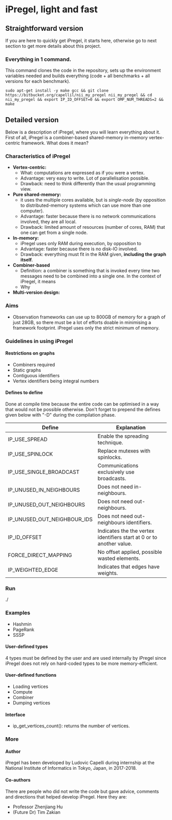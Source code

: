 # iPregel, light and fast <in construction>
## Straightforward version
If you are here to quickly get iPregel, it starts here, otherwise go to next section to get more details about this project.
### Everything in 1 command.
This command clones the code in the repository,
sets up the environment variables needed and builds everything (code + all benchmarks + all versions for each benchmark).
```
sudo apt-get install -y make gcc && git clone https://bitbucket.org/capellil/nii_my_pregel nii_my_pregel && cd nii_my_pregel && export IP_ID_OFFSET=0 && export OMP_NUM_THREADS=2 && make
```
## Detailed version
Below is a description of iPregel, where you will learn everything about it. First of all, iPregel is a combiner-based shared-memory in-memory vertex-centric framework. What does it mean?
### Characteristics of iPregel
- **Vertex-centric:** 
    - What: computations are expressed as if you were a vertex.
    - Advantage: very easy to write. Lot of parallelisation possible.
    - Drawback: need to think differently than the usual programming view.
- **Pure shared-memory:**
    - it uses the multiple cores available, but is *single-node* (by opposition to distributed-memory systems which can use more than one computer).
    - Advantage: faster because there is no network communications involved, they are all local.
    - Drawback: limited amount of resources (number of cores, RAM) that one can get from a single node.
- **In-memory:**
    - iPregel uses only RAM during execution, by opposition to 
    - Advantage: faster because there is no disk-IO involved.
    - Drawback: everything must fit in the RAM given, **including the graph itself**.
- **Combiner-based**
    - Definition: a combiner is something that is invoked every time two messages need to be combined into a single one. In the context of iPregel, it means 
    - Why
- **Multi-version design:**
### Aims
- Observation frameworks can use up to 800GB of memory for a graph of just 28GB, so there must be a lot of efforts doable in minimising a framework footprint. iPregel uses only the strict minimum of memory.
### Guidelines in using iPregel
#### Restrictions on graphs
- Combiners required
- Static graphs
- Contiguous identifiers
- Vertex identifiers being integral numbers
#### Defines to define
Done at compile time because the entire code can be optimised in a way that would not be possible otherwise.
Don't forget to prepend the defines given below with "-D" during the compilation phase.

| Define                      | Explanation                                                          |
| --------------------------- | -------------------------------------------------------------------- |
| IP_USE_SPREAD               | Enable the spreading technique.                                      |
| IP_USE_SPINLOCK             | Replace mutexes with spinlocks.                                      |
| IP_USE_SINGLE_BROADCAST     | Communications exclusively use broadcasts.                           |
| IP_UNUSED_IN_NEIGHBOURS     | Does not need in-neighbours.                                         |
| IP_UNUSED_OUT_NEIGHBOURS    | Does not need out-neighbours.                                        |
| IP_UNUSED_OUT_NEIGHBOUR_IDS | Does not need out-neighbours identifiers.                            |
| IP_ID_OFFSET                | Indicates the the vertex identifiers start at 0 or to another value. |
| FORCE_DIRECT_MAPPING        | No offset applied, possible wasted elements.                         |
| IP_WEIGHTED_EDGE            | Indicates that edges have weights.                                   |

### Run
./<benchmark> <inputGraph> <outputFile>
### Examples
- Hashmin
- PageRank
- SSSP
#### User-defined types
4 types must be defined by the user and are used internally by iPregel since iPregel does not rely on hard-coded types to be more memory-efficient.
#### User-defined functions
- Loading vertices
- Compute
- Combiner
- Dumping vertices
#### Interface
- ip_get_vertices_count(): returns the number of vertices.
### More
#### Author
iPregel has been developed by Ludovic Capelli during internship at the National Institute of Informatics in Tokyo, Japan, in 2017-2018.
#### Co-authors
There are people who did not write the code but gave advice, comments and directions that helped develop iPregel. Here they are:
- Professor Zhenjiang Hu
- (Future Dr) Tim Zakian